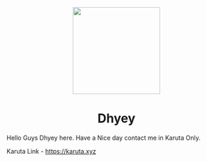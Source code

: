 <div align="center">
    <img src="https://images-ext-2.discordapp.net/external/oDmYz_G8tdnEn4YgmqQaUHOdyQkHpyiIH3OyNVHpIpk/%3Fsize%3D2048/https/cdn.discordapp.com/avatars/817570067054723073/c1ca1775a1fe12e12c806e606f339b50.png?width=431&height=431" width="200px" style="max-width:100%;">
    <h1>Dhyey</h1>
</div>

Hello Guys Dhyey here. Have a Nice day contact me in Karuta Only.

Karuta Link - https://karuta.xyz
